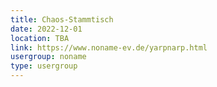 ```yaml
---
title: Chaos-Stammtisch
date: 2022-12-01
location: TBA
link: https://www.noname-ev.de/yarpnarp.html
usergroup: noname
type: usergroup
---
```

